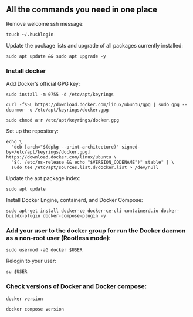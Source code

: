 ## All the commands you need in one place

Remove welcome ssh message:  
```
touch ~/.hushlogin
```  
  
Update the package lists and upgrade of all packages currently installed:  
```
sudo apt update && sudo apt upgrade -y
``` 
  
### Install docker
Add Docker’s official GPG key:  
```
sudo install -m 0755 -d /etc/apt/keyrings
```  
```
curl -fsSL https://download.docker.com/linux/ubuntu/gpg | sudo gpg --dearmor -o /etc/apt/keyrings/docker.gpg
```  
```
sudo chmod a+r /etc/apt/keyrings/docker.gpg
```  
  
Set up the repository:  
```
echo \
  "deb [arch="$(dpkg --print-architecture)" signed-by=/etc/apt/keyrings/docker.gpg] https://download.docker.com/linux/ubuntu \
  "$(. /etc/os-release && echo "$VERSION_CODENAME")" stable" | \
  sudo tee /etc/apt/sources.list.d/docker.list > /dev/null
``` 
  
Update the apt package index:  
```
sudo apt update
```  
  
Install Docker Engine, containerd, and Docker Compose:  
```
sudo apt-get install docker-ce docker-ce-cli containerd.io docker-buildx-plugin docker-compose-plugin -y
```  

### Add your user to the docker group for run the Docker daemon as a non-root user (Rootless mode):  
```
sudo usermod -aG docker $USER
```  

Relogin to your user:
```
su $USER
```  

### Check versions of Docker and Docker compose:
```
docker version
```  
```
docker compose version
```  
